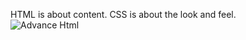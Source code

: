 HTML is about content. CSS is about the look and feel.
<br>
![Advance Html](https://github.com/user-attachments/assets/8922d755-b4c2-45d1-bfea-123d9a9d63d9)
